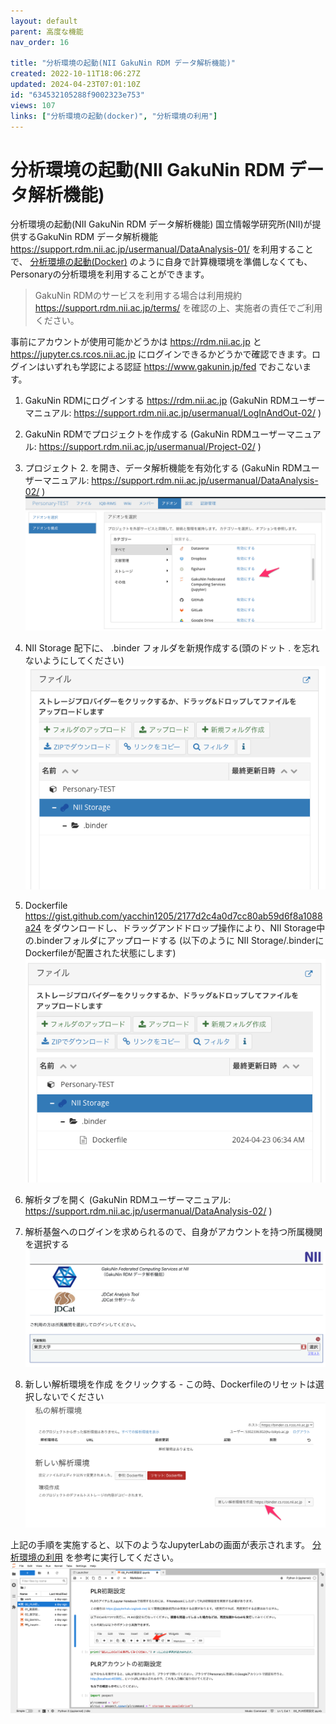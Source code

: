 ```yaml
---
layout: default
parent: 高度な機能
nav_order: 16

title: "分析環境の起動(NII GakuNin RDM データ解析機能)"
created: 2022-10-11T18:06:27Z
updated: 2024-04-23T07:01:10Z
id: "634532105288f9002323e753"
views: 107
links: ["分析環境の起動(docker)", "分析環境の利用"]
---
```


# 分析環境の起動(NII GakuNin RDM データ解析機能)

分析環境の起動(NII GakuNin RDM データ解析機能)
国立情報学研究所(NII)が提供するGakuNin RDM データ解析機能 <https://support.rdm.nii.ac.jp/usermanual/DataAnalysis-01/> を利用することで、 [分析環境の起動(Docker)](分析環境の起動(Docker)/) のように自身で計算機環境を準備しなくても、Personaryの分析環境を利用することができます。

> GakuNin RDMのサービスを利用する場合は利用規約 https://support.rdm.nii.ac.jp/terms/ を確認の上、実施者の責任でご利用ください。

事前にアカウントが使用可能かどうかは <https://rdm.nii.ac.jp> と <https://jupyter.cs.rcos.nii.ac.jp> にログインできるかどうかで確認できます。ログインはいずれも学認による認証 <https://www.gakunin.jp/fed> でおこないます。

1. GakuNin RDMにログインする <https://rdm.nii.ac.jp>  (GakuNin RDMユーザーマニュアル: <https://support.rdm.nii.ac.jp/usermanual/LogInAndOut-02/> )
2. GakuNin RDMでプロジェクトを作成する (GakuNin RDMユーザーマニュアル: <https://support.rdm.nii.ac.jp/usermanual/Project-02/> )
3. プロジェクト 2. を開き、データ解析機能を有効化する (GakuNin RDMユーザーマニュアル: <https://support.rdm.nii.ac.jp/usermanual/DataAnalysis-02/> )
![](/images/6626d8c56605de002572df1f.png)

4. NII Storage 配下に、 .binder フォルダを新規作成する(頭のドット . を忘れないようにしてください)
![](/images/6626d7d6729503002497ff66.png)

5. Dockerfile <https://gist.github.com/yacchin1205/2177d2c4a0d7cc80ab59d6f8a1088a24> をダウンロードし、ドラッグアンドドロップ操作により、NII Storage中の.binderフォルダにアップロードする (以下のように NII Storage/.binderにDockerfileが配置された状態にします)
![](/images/6626d86edcc8bd00254adfe0.png)

6. 解析タブを開く (GakuNin RDMユーザーマニュアル: <https://support.rdm.nii.ac.jp/usermanual/DataAnalysis-02/> )
7. 解析基盤へのログインを求められるので、自身がアカウントを持つ所属機関を選択する
![](/images/6626d95ea55db500232407ce.png)

8. 新しい解析環境を作成 をクリックする - この時、Dockerfileのリセットは選択しないでください
![](/images/6626de23737b2b0025644402.png)


上記の手順を実施すると、以下のようなJupyterLabの画面が表示されます。 [分析環境の利用](分析環境の利用.html) を参考に実行してください。
![](/images/63456d0fd29fca0020464f20.png)


